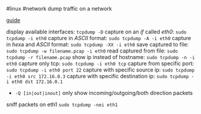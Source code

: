 #linux #network 
dump traffic on a network

 [guide](https://www.tecmint.com/12-tcpdump-commands-a-network-sniffer-tool/)

display available interfaces:   `tcpdump -D`
capture on an *if* called *eth0*:   `sudo tcpdump -i eth0`
capture in *ASCII* format:   `sudo tcpdump -A -i eth0`
capture in *hex*a and *ASCII* format:   `sudo tcpdump -XX -i eth0`
save captured to file:   `sudo tcpdump -w filename.pcap -i eth0`
read captured from file:   `sudo tcpdump -r filename.pcap`
show ip instead of hostname:   `sudo tcpdump -n -i eth0`
capture only tcp:   `sudo tcpdump -i eth0 tcp`
capture from specific port:   `sudo tcpdump -i eth0 port 22`
capture with specific source ip:   `sudo tcpdump -i eth0 src 172.16.0.3`
capture with specific destination ip:   `sudo tcpdump -i eth0 dst 172.16.0.1`
- `-Q [in|out|inout]`  only show incoming/outgoing/both direction packets

sniff packets on eth1
	`sudo tcpdump -nei eth1`